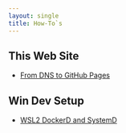 ```yaml
---
layout: single
title: How-To`s
---
```


## This Web Site
* [From DNS to GitHub Pages](./DNSandGitHubPages/)

## Win Dev Setup
* [WSL2 DockerD and SystemD](./WSLDockerSystemD/)
